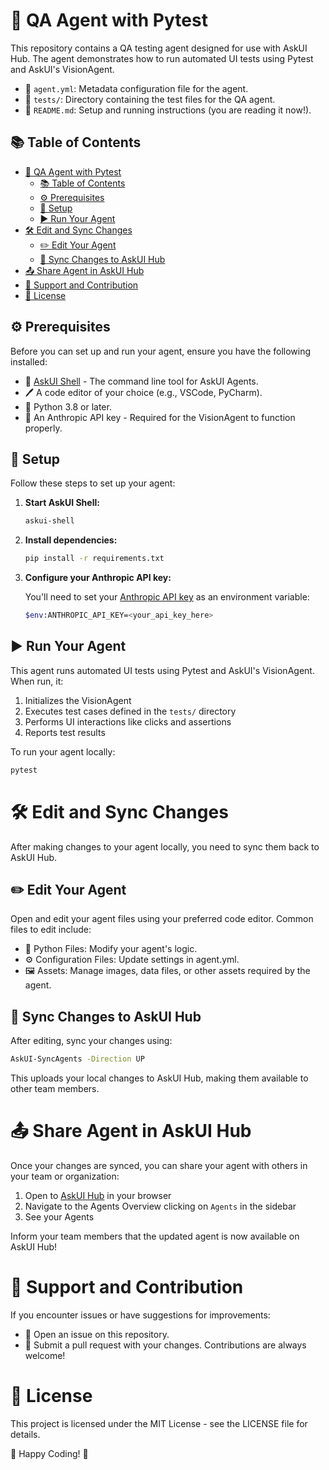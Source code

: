 # 🧪 QA Agent with Pytest

This repository contains a QA testing agent designed for use with AskUI Hub. The agent demonstrates how to run automated UI tests using Pytest and AskUI's VisionAgent.

- 📄 `agent.yml`: Metadata configuration file for the agent.
- 🧩 `tests/`: Directory containing the test files for the QA agent.
- 📘 `README.md`: Setup and running instructions (you are reading it now!).

## 📚 Table of Contents

- [🧪 QA Agent with Pytest](#-qa-agent-with-pytest)
  - [📚 Table of Contents](#-table-of-contents)
  - [⚙️ Prerequisites](#️-prerequisites)
  - [🔧 Setup](#-setup)
  - [▶️ Run Your Agent](#️-run-your-agent)
- [🛠️ Edit and Sync Changes](#️-edit-and-sync-changes)
  - [✏️ Edit Your Agent](#️-edit-your-agent)
  - [🔄 Sync Changes to AskUI Hub](#-sync-changes-to-askui-hub)
- [📤 Share Agent in AskUI Hub](#-share-agent-in-askui-hub)
- [🤝 Support and Contribution](#-support-and-contribution)
- [📜 License](#-license)

## ⚙️ Prerequisites

Before you can set up and run your agent, ensure you have the following installed:

- 🔄 [AskUI Shell](https://docs.askui.com) - The command line tool for AskUI Agents.
- 🖊️ A code editor of your choice (e.g., VSCode, PyCharm).
- 🐍 Python 3.8 or later.
- 🔑 An Anthropic API key - Required for the VisionAgent to function properly.

## 🔧 Setup

Follow these steps to set up your agent:

1. **Start AskUI Shell:**

    ```sh
    askui-shell
    ```

2. **Install dependencies:**

    ```sh
    pip install -r requirements.txt
    ```

3. **Configure your Anthropic API key:**

    You'll need to set your [Anthropic API key](https://console.anthropic.com/settings/keys) as an environment variable:

    ```sh
    $env:ANTHROPIC_API_KEY=<your_api_key_here>
    ```

## ▶️ Run Your Agent

This agent runs automated UI tests using Pytest and AskUI's VisionAgent. When run, it:

1. Initializes the VisionAgent
2. Executes test cases defined in the `tests/` directory
3. Performs UI interactions like clicks and assertions
4. Reports test results

To run your agent locally:

```sh
pytest
```

# 🛠️ Edit and Sync Changes

After making changes to your agent locally, you need to sync them back to AskUI Hub.

## ✏️ Edit Your Agent

Open and edit your agent files using your preferred code editor. Common files to edit include:

- 🐍 Python Files: Modify your agent's logic.
- ⚙️ Configuration Files: Update settings in agent.yml.
- 🖼️ Assets: Manage images, data files, or other assets required by the agent.

## 🔄 Sync Changes to AskUI Hub

After editing, sync your changes using:

```sh
AskUI-SyncAgents -Direction UP
```

This uploads your local changes to AskUI Hub, making them available to other team members.

# 📤 Share Agent in AskUI Hub

Once your changes are synced, you can share your agent with others in your team or organization:

1. Open to [AskUI Hub](https://hub.askui.com) in your browser
2. Navigate to the Agents Overview clicking on `Agents` in the sidebar
3. See your Agents

Inform your team members that the updated agent is now available on AskUI Hub!

# 🤝 Support and Contribution

If you encounter issues or have suggestions for improvements:

- 🐛 Open an issue on this repository.
- 🔧 Submit a pull request with your changes.
Contributions are always welcome!

# 📜 License

This project is licensed under the MIT License - see the LICENSE file for details.

🎉 Happy Coding! 🚀
